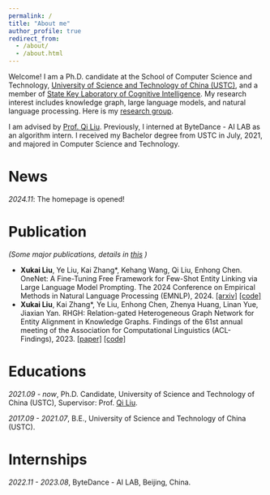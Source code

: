 ```yaml
---
permalink: /
title: "About me"
author_profile: true
redirect_from: 
  - /about/
  - /about.html
---
```

Welcome! I am a Ph.D. candidate at the School of Computer Science and Technology, [University of Science and Technology of China (USTC)](https://ustc.edu.cn/), and a member of [State Key Laboratory of Cognitive Intelligence](https://dm.ustc.edu.cn/). My research interest includes knowledge graph, large language models, and natural language processing. Here is my [research group](https://cogai.bdaa.pro/).

I am advised by [Prof. Qi Liu](http://staff.ustc.edu.cn/~qiliuql/). Previously, I interned at ByteDance - AI LAB as an algorithm intern. I received my Bachelor degree from USTC in July, 2021, and majored in Computer Science and Technology.

News
======
*2024.11*: The homepage is opened!

Publication
======
*(Some major publications, details in [this](https://laquabe.github.io/publications/) )*
- **Xukai Liu**, Ye Liu, Kai Zhang*, Kehang Wang, Qi Liu, Enhong Chen. OneNet: A Fine-Tuning Free Framework for Few-Shot Entity Linking via Large Language Model Prompting. The 2024 Conference on Empirical Methods in Natural Language Processing (EMNLP), 2024. [[arxiv]](https://arxiv.org/abs/2410.07549) [[code]](https://github.com/laquabe/OneNet)
- **Xukai Liu**, Kai Zhang*, Ye Liu, Enhong Chen, Zhenya Huang, Linan Yue, Jiaxian Yan.
RHGH: Relation-gated Heterogeneous Graph Network for Entity Alignment in Knowledge Graphs. 
Findings of the 61st annual meeting of the Association for Computational Linguistics (ACL-Findings), 2023. [[paper]](https://aclanthology.org/2023.findings-acl.553/) [[code]](https://github.com/laquabe/RGHN)

Educations
======
*2021.09 - now*, Ph.D. Candidate, University of Science and Technology of China (USTC), Supervisor: Prof. [Qi Liu](http://staff.ustc.edu.cn/~qiliuql/).

*2017.09 - 2021.07*, B.E., University of Science and Technology of China (USTC).

Internships
======
*2022.11 - 2023.08*, ByteDance - AI LAB, Beijing, China.
